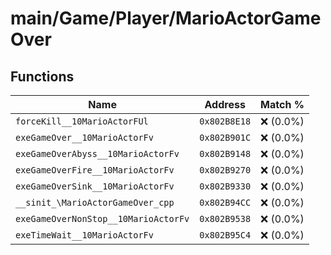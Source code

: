 # main/Game/Player/MarioActorGameOver

## Functions

| Name | Address | Match % |
|------|---------|---------|
| `forceKill__10MarioActorFUl` | `0x802B8E18` | :x: (0.0%) |
| `exeGameOver__10MarioActorFv` | `0x802B901C` | :x: (0.0%) |
| `exeGameOverAbyss__10MarioActorFv` | `0x802B9148` | :x: (0.0%) |
| `exeGameOverFire__10MarioActorFv` | `0x802B9270` | :x: (0.0%) |
| `exeGameOverSink__10MarioActorFv` | `0x802B9330` | :x: (0.0%) |
| `__sinit_\MarioActorGameOver_cpp` | `0x802B94CC` | :x: (0.0%) |
| `exeGameOverNonStop__10MarioActorFv` | `0x802B9538` | :x: (0.0%) |
| `exeTimeWait__10MarioActorFv` | `0x802B95C4` | :x: (0.0%) |